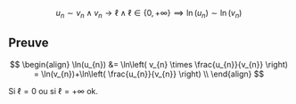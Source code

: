 $$
u_{n}\sim v_{n} \land v_{n}\to \ell \land \ell\in \{ 0,+\infty \} \implies \ln(u_{n})\sim \ln(v_{n})
$$

## Preuve

$$
\begin{align}
\ln(u_{n}) &= \ln\left( v_{n} \times \frac{u_{n}}{v_{n}} \right) = \ln(v_{n})+\ln\left( \frac{u_{n}}{v_{n}} \right) \\
\end{align}
$$

Si $\ell=0$ ou si $\ell=+\infty$ ok.

	